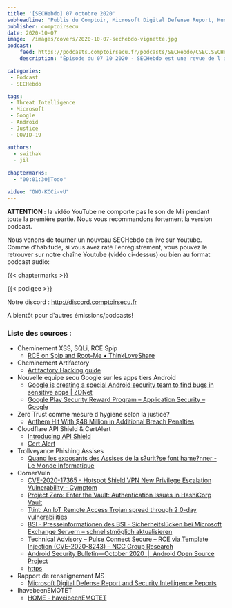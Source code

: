 ```yaml
---
title: '[SECHebdo] 07 octobre 2020'
subheadline: "Publis du Comptoir, Microsoft Digital Defense Report, Hunt Andoid, Zero Trust impos par la Justice, ZeroLogon, Corner Vuln, etc."
publisher: comptoirsecu
date: 2020-10-07
image:  /images/covers/2020-10-07-sechebdo-vignette.jpg
podcast:
    feed: https://podcasts.comptoirsecu.fr/podcasts/SECHebdo/CSEC.SECHebdo.2020-10-07.m4a
    description: "Épisode du 07 10 2020 - SECHebdo est une revue de l'actualité cybersécurité réalisée en live sur Youtube, généralement le mardi soir."

categories:
 - Podcast
 - SECHebdo

tags:
 - Threat Intelligence
 - Microsoft
 - Google
 - Android
 - Justice
 - COVID-19

authors:
  - swithak
  - jil
  
chaptermarks:
  - "00:01:30|Todo"

video: "OWO-KCCi-vU"
---
```


**ATTENTION :** la vidéo YouTube ne comporte pas le son de Mii pendant toute la première partie. Nous vous recommandons fortement la version podcast.

Nous venons de tourner un nouveau SECHebdo en live sur Youtube. Comme d'habitude, si vous avez raté l'enregistrement, vous pouvez le retrouver sur notre chaîne Youtube (vidéo ci-dessus) ou bien au format podcast audio:

{{< chaptermarks >}}

{{< podigee >}}

Notre discord : <http://discord.comptoirsecu.fr>

A bientôt pour d'autres émissions/podcasts!

### Liste des sources :

*  Cheminement XSS, SQLi, RCE Spip 
	* [RCE on Spip and Root-Me • ThinkLoveShare](https://thinkloveshare.com/en/hacking/rce_on_spip_and_root_me/)
*  Cheminement Artifactory
	* [Artifactory Hacking guide](https://www.errno.fr/artifactory/Attacking_Artifactory)
*  Nouvelle equipe secu Google sur les apps tiers Android
	* [Google is creating a special Android security team to find bugs in sensitive apps | ZDNet](https://www.zdnet.com/article/google-is-creating-a-special-android-security-team-to-find-bugs-in-sensitive-apps/#ftag=RSSbaffb68)
	* [Google Play Security Reward Program – Application Security – Google](https://www.google.com/about/appsecurity/play-rewards/)
*  Zero Trust comme mesure d'hygiene selon la justice?
	* [Anthem Hit With $48 Million in Additional Breach Penalties](https://www.bankinfosecurity.com/anthem-hit-48-million-in-additional-breach-penalties-a-15091)
*  Cloudflare API Shield & CertAlert
	* [Introducing API Shield](https://blog.cloudflare.com/introducing-api-shield/)
	* [Cert Alert](https://www.certalert.net/)
*  Trollveyance Phishing Assises
	* [Quand les exposants des Assises de la s?urit?se font hame?nner - Le Monde Informatique](https://www.lemondeinformatique.fr/actualites/lire-quand-les-exposants-des-assises-de-la-securite-se-font-hameconner-80608.html)
*  CornerVuln
	* [CVE-2020-17365 - Hotspot Shield VPN New Privilege Escalation Vulnerability - Cymptom](https://cymptom.com/cve-2020-17365-hotspot-shield-vpn-new-privilege-escalation-vulnerability/2020/10/)
	* [Project Zero: Enter the Vault: Authentication Issues in HashiCorp Vault](https://googleprojectzero.blogspot.com/2020/10/enter-the-vault-auth-issues-hashicorp-vault.html)
	* [Ttint: An IoT Remote Access Trojan spread through 2 0-day vulnerabilities](https://blog.netlab.360.com/ttint-an-iot-remote-control-trojan-spread-through-2-0-day-vulnerabilities/)
	* [BSI  -  Presseinformationen des BSI - Sicherheitslücken bei Microsoft Exchange Servern – schnellstmöglich aktualisieren](https://www.bsi.bund.de/DE/Presse/Pressemitteilungen/Presse2020/CSW-MS-Exchange-Server_061020.html)
	* [Technical Advisory – Pulse Connect Secure – RCE via Template Injection (CVE-2020-8243) – NCC Group Research](https://research.nccgroup.com/2020/10/06/technical-advisory-pulse-connect-secure-rce-via-template-injection-cve-2020-8243/)
	* [Android Security Bulletin—October 2020  |  Android Open Source Project](https://source.android.com/security/bulletin/2020-10-01)
	* [https](https://twitter.com/MsftSecIntel/status/1313598440719355904/)
*  Rapport de renseignement MS
	* [Microsoft Digital Defense Report and Security Intelligence Reports](https://www.microsoft.com/en/security/business/security-intelligence-report)
*  IhavebeenEMOTET
	* [HOME - haveibeenEMOTET](https://www.haveibeenemotet.com/)

